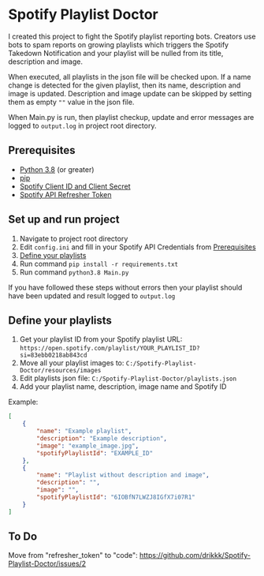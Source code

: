 # Spotify Playlist Doctor

I created this project to fight the Spotify playlist reporting bots.
Creators use bots to spam reports on growing playlists which triggers the Spotify Takedown Notification and your
playlist will be nulled from its title, description and image.

When executed, all playlists in the json file will be checked upon. If a name change is detected for the given playlist, then its name, description and image is updated.
Description and image update can be skipped by setting them as empty ```""``` value in the json file.

When Main.py is run, then playlist checkup, update and error messages are logged to ```output.log``` in project root directory.

## Prerequisites

- [Python 3.8](https://www.python.org/downloads/) (or greater)
- [pip](https://pip.pypa.io/en/stable/installation/)
- [Spotify Client ID and Client Secret](https://developer.spotify.com/documentation/web-api/concepts/apps)
- [Spotify API Refresher Token](https://developer.spotify.com/documentation/ios/concepts/token-swap-and-refresh)

## Set up and run project

1. Navigate to project root directory
2. Edit ```config.ini``` and fill in your Spotify API Credentials from [Prerequisites](#prerequisites)
3. [Define your playlists](#define-your-playlists)
4. Run command ```pip install -r requirements.txt```
5. Run command ```python3.8 Main.py```

If you have followed these steps without errors then your playlist should have been updated and result logged to ```output.log```

## Define your playlists

1. Get your playlist ID from your Spotify playlist URL: ```https://open.spotify.com/playlist/YOUR_PLAYLIST_ID?si=83ebb0218ab843cd```
2. Move all your playlist images to: ```C:/Spotify-Playlist-Doctor/resources/images```
3. Edit playlists json file: ```C:/Spotify-Playlist-Doctor/playlists.json```
4. Add your playlist name, description, image name and Spotify ID

Example:
```json
[
    {
        "name": "Example playlist",
        "description": "Example description",
        "image": "example_image.jpg",
        "spotifyPlaylistId": "EXAMPLE_ID"
    },
    {
        "name": "Playlist without description and image",
        "description": "",
        "image": "",
        "spotifyPlaylistId": "6IOBfN7LWZJ8IGfX7i07R1"
    }
]
```

## To Do

Move from "refresher_token" to "code": https://github.com/drikkk/Spotify-Playlist-Doctor/issues/2
